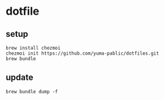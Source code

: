 # dotfile

## setup
```
brew install chezmoi
chezmoi init https://github.com/yuma-pablic/dotfiles.git
brew bundle
```
## update
```
brew bundle dump -f
```
